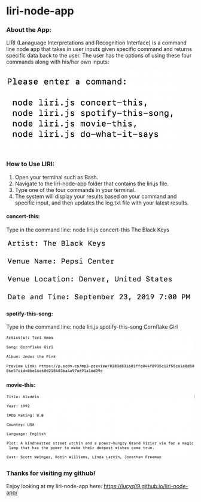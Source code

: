 # liri-node-app

### About the App:

LIRI (Lanaguage Interpretations and Recognition Interface) is a command line node app that takes in user inputs given specific command and returns specific data back to the user.  The user has the options of using these four commands along with his/her own inputs:

 ![Image of four commands](./images/fourCommandsfortheCommandLine.png)

### How to Use LIRI:

1. Open your terminal such as Bash.
2. Navigate to the liri-node-app folder that contains the liri.js file.
3. Type one of the four commands in your terminal. 
4. The system will display your results based on your command and specific input, and then updates the log.txt file with your latest results.

#### concert-this: 

Type in the command line: node liri.js concert-this The Black Keys

![Image of concert-this](./images/concertThis.png)

#### spotify-this-song:

Type in the command line: node liri.js spotify-this-song Cornflake Girl

![Image of spotify-this-song](./images/spotifyThisSong.png)

#### movie-this:

![Image of movie-this](./images/movieThis.png)


### Thanks for visiting my github!

Enjoy looking at my liri-node-app here: https://lucyq19.github.io/liri-node-app/